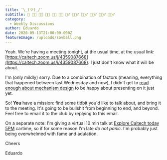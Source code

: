 ```yaml
---
title: ¯\_(ツ)_/¯
subtitle: 🤷 🤷🏻 🤷🏼 🤷🏽 🤷🏾 🤷🏿 🤷‍♂️ 🤷🏻‍♂️ 🤷🏼‍♂️ 🤷🏽‍♂️ 🤷🏾‍♂️ 🤷🏿‍♂️
category:
  - Weekly Discussions
author: Eduardo
date: 2020-05-13T21:00:00.000Z
featureImage: /uploads/sovball.png
---
```

Yeah. We're having a meeting tonight, at the usual time, at the usual link: [https://caltech.zoom.us/​j/4359087668](https://caltech.zoom.us/j/4359087668). I just don't know what it will be about.



I'm (only mildly) sorry. Due to a combination of factors (meaning, everything that happened between last Wednesday and now), I didn't get to [read enough about mechanism design](http://libgen.is/book/index.php?md5=18AF3A835BE1A31D5A7A66E3209D2E9E) to be happy about presenting on it just yet.



So! **You** have a mission: find some tidbit you'd like to talk about, and bring it to the meeting. It's going to be bullshit from beginning to end, and beyond. Feel free to email it to the club by replying to this email.



On a separate note: I'm giving a virtual 10 min talk at [Explore Caltech today 5PM](http://explore.caltech.edu/events/explore-caltech-talks-88374) cartime, so if for some reason I'm late *do not panic*. I'm probably just being overwhelmed with fame and adulation.



Cheers



Eduardo
